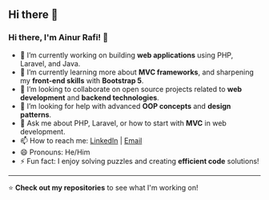 ## Hi there 👋

### Hi there, I'm Ainur Rafi! 👋

<!--
**ainurrafi2123/ainurrafi2123** is a ✨ _special_ ✨ repository because its `README.md` (this file) appears on your GitHub profile.
Here are some ideas to get you started:
-->

- 🔭 I’m currently working on building **web applications** using PHP, Laravel, and Java.
- 🌱 I’m currently learning more about **MVC frameworks**, and sharpening my **front-end skills** with **Bootstrap 5**.
- 👯 I’m looking to collaborate on open source projects related to **web development** and **backend technologies**.
- 🤔 I’m looking for help with advanced **OOP concepts** and **design patterns**.
- 💬 Ask me about PHP, Laravel, or how to start with **MVC** in web development.
- 📫 How to reach me: [LinkedIn](https://www.linkedin.com/in/username) | [Email](mailto:email@example.com)
- 😄 Pronouns: He/Him
- ⚡ Fun fact: I enjoy solving puzzles and creating **efficient code** solutions!

---

⭐️ **Check out my repositories** to see what I'm working on!
